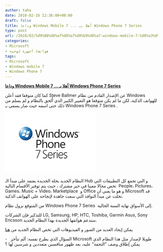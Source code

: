 ```yaml
---
author: taha
date: 2010-02-16 12:36:00+00:00
draft: false
title: وداعا Windows Mobile 7 ... أهلا بـ Windows Phone 7 Series
type: post
url: /2010/02/%d9%88%d8%af%d8%a7%d8%b9%d8%a7-windows-mobile-7-%d8%a3%d9%87%d9%84%d8%a7-%d8%a8%d9%80-windows-phone-7-series/
categories:
- Microsoft
- هواتف/ أجهزة لوحية
tags:
- Microsoft
- Windows mobile 7
- Windows Phone 7
---
```


[**وداعا Windows Mobile 7 ... أهلا بـ Windows Phone 7 Series**](https://www.it-scoop.com/2010/02/%d9%88%d8%af%d8%a7%d8%b9%d8%a7-windows-mobile-7-%d8%a3%d9%87%d9%84%d8%a7-%d8%a8%d9%80-windows-phone-7-series/)


كما كان متوقعا فقد أعلن Steve Ballmer عن الإصدار القادم من نظام Windows للهواتف الذكية، لكن ما لم يكن متوقعا هو التغيير الكبير الذي أُلحق بالنظام و لم يسلم من ذلك حتى اسمه حيث صار يسمى بـ Windows Phone 7 Series .

[![](microsoft_windowsphone7.jpg)
](https://www.it-scoop.com/2010/02/%d9%88%d8%af%d8%a7%d8%b9%d8%a7-windows-mobile-7-%d8%a3%d9%87%d9%84%d8%a7-%d8%a8%d9%80-windows-phone-7-series/)

النظام الجديد بحلة الجديدة يعتمد على مبدأ الـ Hub و التي تجمع كل التطبيقات التي تخص مجالا معينا في حيز مشترك ، حيث يتم توفير الأقسام التالية  People، Pictures، Games، Music + Video، Marketplace  و Office و هو ما يعني أن Microsoft قد تخلت عن مبدأ النوافذ التي سعت جاهدة لإنجاحه على الهواتف الذكية.

من المتوقع نزول نظام Windows Phone 7 Series  إلى الأسواق نهاية السنة الحالية.

للتذكير فإن الشركات LG, Samsung, HP, HTC, Toshiba, Garmin Asus, Sony Ericsson ستدعم هواتفها الجديدة بهذا النظام الجديد.

يمكن إيجاد العديد من الصور و الفيديوهات التي تخص النظام الجديد من [هنا](http://www.engadget.com/2010/02/15/windows-phone-7-series-hands-on-and-impressions/)

-   السؤال الذي يطرح نفسه: ألم تتأخر Microsoft طويلا لإصدار مثل هذا النظام الذي يمكن إطلاق وصف "التحفة" عليه، بعد ظهور منافسين متعددين و شرسين لها ؟
